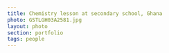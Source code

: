 ```yaml
--- 
title: Chemistry lesson at secondary school, Ghana
photo: GSTLGH03A2581.jpg 
layout: photo 
section: portfolio
tags: people  
---
```

